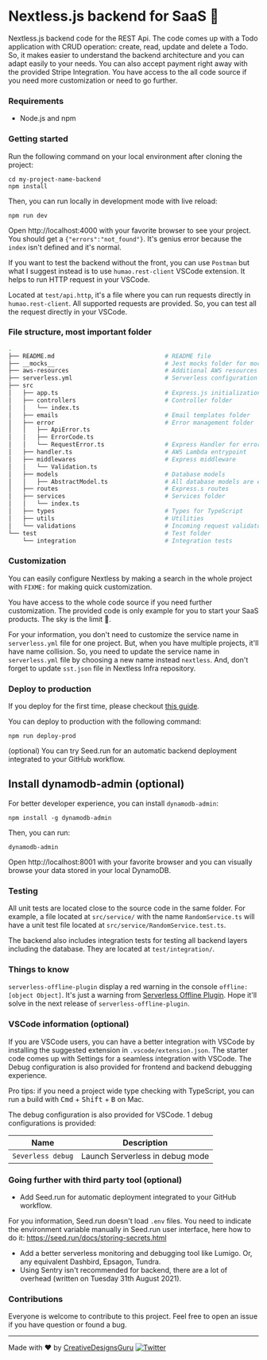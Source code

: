 # Nextless.js backend for SaaS 🚀

Nextless.js backend code for the REST Api. The code comes up with a Todo application with CRUD operation: create, read, update and delete a Todo. So, it makes easier to understand the backend architecture and you can adapt easily to your needs. You can also accept payment right away with the provided Stripe Integration. You have access to the all code source if you need more customization or need to go further.

### Requirements

- Node.js and npm

### Getting started

Run the following command on your local environment after cloning the project:

```
cd my-project-name-backend
npm install
```

Then, you can run locally in development mode with live reload:

```
npm run dev
```

Open http://localhost:4000 with your favorite browser to see your project. You should get a `{"errors":"not_found"}`. It's genius error because the `index` isn't defined and it's normal.

If you want to test the backend without the front, you can use `Postman` but what I suggest instead is to use `humao.rest-client` VSCode extension. It helps to run HTTP request in your VSCode.

Located at `test/api.http`, it's a file where you can run requests directly in `humao.rest-client`. All supported requests are provided. So, you can test all the request directly in your VSCode.

### File structure, most important folder

```sh
.
├── README.md                               # README file
├── __mocks__                               # Jest mocks folder for mocking imports
├── aws-resources                           # Additional AWS resources used by serverless.yml
├── serverless.yml                          # Serverless configuration file
├── src
│   ├── app.ts                              # Express.js initialization
│   ├── controllers                         # Controller folder
│   │   └── index.ts
│   ├── emails                              # Email templates folder
│   ├── error                               # Error management folder
│   │   ├── ApiError.ts
│   │   ├── ErrorCode.ts
│   │   └── RequestError.ts                 # Express Handler for error
│   ├── handler.ts                          # AWS Lambda entrypoint
│   ├── middlewares                         # Express middleware
│   │   └── Validation.ts
│   ├── models                              # Database models
│   │   ├── AbstractModel.ts                # All database models are extended from AbstractModel
│   ├── routes                              # Express.s routes
│   ├── services                            # Services folder
│   │   └── index.ts
│   ├── types                               # Types for TypeScript
│   ├── utils                               # Utilities
│   └── validations                         # Incoming request validator with Zod
└── test                                    # Test folder
    └── integration                         # Integration tests
```

### Customization

You can easily configure Nextless by making a search in the whole project with `FIXME:` for making quick customization.

You have access to the whole code source if you need further customization. The provided code is only example for you to start your SaaS products. The sky is the limit 🚀.

For your information, you don't need to customize the service name in `serverless.yml` file for one project. But, when you have multiple projects, it'll have name collision. So, you need to update the service name in `serverless.yml` file by choosing a new name instead `nextless`. And, don't forget to update `sst.json` file in Nextless Infra repository.

### Deploy to production

If you deploy for the first time, please checkout [this guide](https://github.com/Nextlessjs/Quick-Start/blob/main/PRODUCTION_DEPLOYMENT.md).

You can deploy to production with the following command:

```
npm run deploy-prod
```

(optional) You can try Seed.run for an automatic backend deployment integrated to your GitHub workflow.

## Install dynamodb-admin (optional)

For better developer experience, you can install `dynamodb-admin`:

```
npm install -g dynamodb-admin
```

Then, you can run:

```
dynamodb-admin
```

Open http://localhost:8001 with your favorite browser and you can visually browse your data stored in your local DynamoDB.

### Testing

All unit tests are located close to the source code in the same folder. For example, a file located at `src/service/` with the name `RandomService.ts` will have a unit test file located at `src/service/RandomService.test.ts`.

The backend also includes integration tests for testing all backend layers including the database. They are located at `test/integration/`.

### Things to know

`serverless-offline-plugin` display a red warning in the console `offline: [object Object]`. It's just a warning from [Serverless Offline Plugin](https://github.com/dherault/serverless-offline/blob/b39e8cf23592ad8bca568566e10c3db3469a951b/src/utils/getHttpApiCorsConfig.js). Hope it'll solve in the next release of `serverless-offline-plugin`.

### VSCode information (optional)

If you are VSCode users, you can have a better integration with VSCode by installing the suggested extension in `.vscode/extension.json`. The starter code comes up with Settings for a seamless integration with VSCode. The Debug configuration is also provided for frontend and backend debugging experience.

Pro tips: if you need a project wide type checking with TypeScript, you can run a build with <kbd>Cmd</kbd> + <kbd>Shift</kbd> + <kbd>B</kbd> on Mac.

The debug configuration is also provided for VSCode. 1 debug configurations is provided:

| Name | Description |
| --- | ----------- |
| `Severless debug` | Launch Serverless in debug mode |

### Going further with third party tool (optional)

- Add Seed.run for automatic deployment integrated to your GitHub workflow.

For you information, Seed.run doesn't load `.env` files. You need to indicate the environment variable manually in Seed.run user interface, here how to do it: https://seed.run/docs/storing-secrets.html

- Add a better serverless monitoring and debugging tool like Lumigo. Or, any equivalent Dashbird, Epsagon, Tundra.
- Using Sentry isn't recommended for backend, there are a lot of overhead (written on Tuesday 31th August 2021).

### Contributions

Everyone is welcome to contribute to this project. Feel free to open an issue if you have question or found a bug.

---

Made with ♥ by [CreativeDesignsGuru](https://creativedesignsguru.com) [![Twitter](https://img.shields.io/twitter/url/https/twitter.com/cloudposse.svg?style=social&label=Follow%20%40Ixartz)](https://twitter.com/ixartz)
